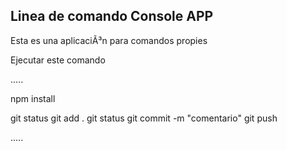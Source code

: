 ## Linea de comando Console APP

Esta es una aplicaciÃ³n para comandos propies

Ejecutar este comando

.....

npm install

git status
git add .
git status
git commit -m "comentario"
git push

.....
